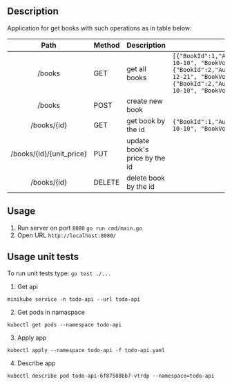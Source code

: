 ## Description

Application for get books with such operations as in table below:




|             Path            | Method | Description                           | Body example                                                                                                                                                                                                                     |
|:---------------------------:|--------|---------------------------------------|----------------------------------------------------------------------------------------------------------------------------------------------------------------------------------------------------------------------------------|
| /books                   | GET    | get all books                      | ```[{"BookId":1,"AuthorId":2,"PublisherId":1,"NameOfBook":"Belka","YearOfPublication":"2020-10-10", "BookVolume":20, "Number":1},{"BookId":2,"AuthorId":1,"PublisherId":4,"NameOfBook":"Strelka","YearOfPublication":"2021-12-21", "BookVolume":220, "Number":11},{"BookId":2,"AuthorId":3,"PublisherId":4,"NameOfBook":"Space","YearOfPublication":"2010-10-10", "BookVolume":202, "Number":11}]``` |
| /books                   | POST   | create new book                    |                                                                                                                                                                                                                                  |
| /books/{id}              | GET    | get book by the id                 | ```{"BookId":1,"AuthorId":2,"PublisherId":1,"NameOfBook":"Belka","YearOfPublication":"2020-10-10", "BookVolume":20, "Number":1}```                                                                                                                                  |
| /books/{id}/{unit_price} | PUT    | update book's price by the id |                                                                                                                                                                                                                                  |
| /books/{id}              | DELETE | delete book by the id              |                                                                                                                                                                                                                                  |

## Usage 
1. Run server on port `8080`
	`go run cmd/main.go`
2.  Open URL
`http://localhost:8080/`

## Usage unit tests
To run unit tests type:
`go test ./...`


1. Get api

`minikube service -n todo-api --url todo-api`

2. Get pods in namaspace

`kubectl get pods --namespace todo-api`

3. Apply app

`kubectl apply --namespace todo-api -f todo-api.yaml`

4. Describe app
 
`kubectl describe pod todo-api-6f87588bb7-vtrdp --namespace=todo-api`
